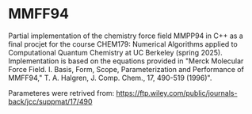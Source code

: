 # MMFF94
Partial implementation of the chemistry force field MMPP94 in C++ as a final procjet for the course CHEM179: Numerical Algorithms applied to Computational Quantum Chemistry at UC Berkeley (spring 2025). Implementation is based on the equations provided in "Merck Molecular Force Field. I. Basis, Form, Scope, Parameterization and Performance of MMFF94," T. A. Halgren, J. Comp. Chem., 17, 490-519 (1996)". 

Parameteres were retrived from: https://ftp.wiley.com/public/journals-back/jcc/suppmat/17/490
